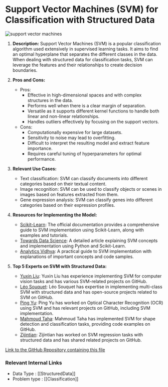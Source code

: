 # Support Vector Machines (SVM) for Classification with Structured Data

![support vector machines](https://upload.wikimedia.org/wikipedia/commons/2/20/Svm_separating_hyperplanes_%28SVG%29.png)

1. **Description:** 
Support Vector Machines (SVM) is a popular classification algorithm used extensively in supervised learning tasks. It aims to find an optimal hyperplane that separates the different classes in the data. When dealing with structured data for classification tasks, SVM can leverage the features and their relationships to create decision boundaries.

2. **Pros and Cons:**
    - Pros:
        - Effective in high-dimensional spaces and with complex structures in the data.
        - Performs well when there is a clear margin of separation.
        - Versatile as it supports different kernel functions to handle both linear and non-linear relationships.
        - Handles outliers effectively by focusing on the support vectors.
    - Cons:
        - Computationally expensive for large datasets.
        - Sensitivity to noise may lead to overfitting.
        - Difficult to interpret the resulting model and extract feature importance.
        - Requires careful tuning of hyperparameters for optimal performance.

3. **Relevant Use Cases:**
    - Text classification: SVM can classify documents into different categories based on their textual content.
    - Image recognition: SVM can be used to classify objects or scenes in images based on features extracted from them.
    - Gene expression analysis: SVM can classify genes into different categories based on their expression profiles.
    
4. **Resources for Implementing the Model:**
    - [Scikit-Learn](https://scikit-learn.org/stable/modules/svm.html): The official documentation provides a comprehensive guide to SVM implementation using Scikit-Learn, along with examples and tutorials.
    - [Towards Data Science](https://towardsdatascience.com/support-vector-machines-svm-c9ef22815589): A detailed article explaining SVM concepts and implementation using Python and Scikit-Learn.
    - [Analytics Vidhya](https://www.analyticsvidhya.com/blog/2017/09/understaing-support-vector-machine-example-code/): A practical guide to SVM implementation with explanations of important concepts and code samples.

5. **Top 5 Experts on SVM with Structured Data:**
    - [Yuxin Liu](https://github.com/sjtu-cs152/cv-hw3): Yuxin Liu has experience implementing SVM for computer vision tasks and has various SVM-related projects on GitHub.
    - [Léo Souquet](https://github.com/leosouquet/multiclass-svm-rank): Léo Souquet has expertise in implementing multi-class SVM with structured data and has open-source projects related to SVM on GitHub.
    - [Ping Yu](https://github.com/pykit3/ocrov3): Ping Yu has worked on Optical Character Recognition (OCR) using SVM and has relevant projects on GitHub, including SVM implementation.
    - [Mahmoud Taha](https://github.com/MahmoudTaha97/Shape-Detection): Mahmoud Taha has implemented SVM for shape detection and classification tasks, providing code examples on GitHub.
    - [Zijintian](https://github.com/cslabatshanghai/A-Comparative-Study-of-Support-Vector-Machine-in-Regression-Task): Zijintian has worked on SVM regression tasks with structured data and has shared related projects on GitHub.

[Link to the GitHub Repository containing this file](https://github.com/openai/ponderosa-encyclopedia)


 ### Relevant Internal Links
- Data Type : [[StructuredData]]
- Problem type : [[Classification]]
